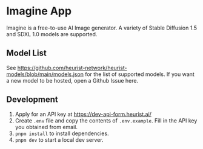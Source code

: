 # Imagine App

Imagine is a free-to-use AI Image generator. A variety of Stable Diffusion 1.5 and SDXL 1.0 models are supported.

## Model List

See https://github.com/heurist-network/heurist-models/blob/main/models.json for the list of supported models. If you want a new model to be hosted, open a Github Issue here.

## Development

1. Apply for an API key at https://dev-api-form.heurist.ai/
2. Create `.env` file and copy the contents of `.env.example`. Fill in the API key you obtained from email.
3. `pnpm install` to install dependencies.
4. `pnpm dev` to start a local dev server.
